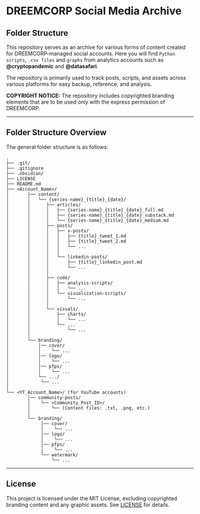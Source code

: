 # DREEMCORP Social Media Archive

## Folder Structure

This repository serves as an archive for various forms of content created for DREEMCORP-managed social accounts. Here you will find `Python scripts`, `.csv files` and `graphs` from analytics accounts such as **@cryptopandemic** and **@datasafari**.

The repository is primarily used to track posts, scripts, and assets across various platforms for easy backup, reference, and analysis.

**COPYRIGHT NOTICE:** The repository includes copyrighted branding elements that are to be used only with the express permission of DREEMCORP.

---

## Folder Structure Overview

The general folder structure is as follows:

```text
.
├── .git/
├── .gitignore
├── .obsidian/
├── LICENSE
├── README.md
├── <Account_Name>/
│       ├── content/
│       │   └── {series-name}_{title}_{date}/ 
│       │      ├── articles/
│       │      │   ├── {series-name}_{title}_{date}_full.md
│       │      │   ├── {series-name}_{title}_{date}_substack.md
│       │      │   └── {series-name}_{title}_{date}_medium.md
│       │      ├── posts/
│       │      │   ├── x-posts/
│       │      │   │   ├── {title}_tweet_1.md
│       │      │   │   ├── {title}_tweet_2.md
│       │      │   │   └── ...
│       │      │   │
│       │      │   └── linkedin-posts/
│       │      │       ├── {title}_linkedin_post.md
│       │      │       └── ...
│       │      │
│       │      ├── code/
│       │      │   ├── analysis-scripts/
│       │      │   │   └── ...
│       │      │   └── visualization-scripts/
│       │      │       └── ...
│       │      │
│       │      └── visuals/
│       │          ├── charts/
│       │          │   └── ...
│       │          └── ...
│       │              └── ...
│       │       
│       └── branding/
│           │── cover/
│           │    └── ...
│           │── logo/
│           │    └── ...
│           │── pfps/
│           │    └── ...
│           └── .../
│            └── ...
│
└── <YT_Account_Name>/ (for YouTube accounts)
        │── community-posts/
        │    └── <Community_Post_ID>/
        │        └── (Content files: .txt, .png, etc.)
        │
        └── branding/
             │── cover/
             │    └── ...
             │── logo/
             │    └── ...
             │── pfps/
             │    └── ...
             └── watermark/
                 └── ...
```

---

## License

This project is licensed under the MIT License, excluding copyrighted branding content and any graphic assets. See [LICENSE](LICENSE) for details.
